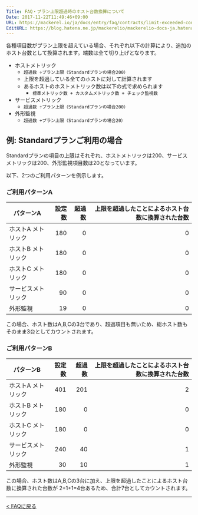 ```yaml
---
Title: FAQ・プラン上限超過時のホスト台数換算について
Date: 2017-11-22T11:49:46+09:00
URL: https://mackerel.io/ja/docs/entry/faq/contracts/limit-exceeded-conversion
EditURL: https://blog.hatena.ne.jp/mackerelio/mackerelio-docs-ja.hatenablog.mackerel.io/atom/entry/8599973812319473392
---
```


各種項目数がプラン上限を超えている場合、それぞれ以下の計算により、追加のホスト台数として換算されます。端数は全て切り上げとなります。

* ホストメトリック
    * `超過数 ÷プラン上限（Standardプランの場合200）`
    * 上限を超過している全てのホストに対して計算されます
    * あるホストのホストメトリック数は以下の式で求められます
        * `標準メトリック数 + カスタムメトリック数 + チェック監視数`
* サービスメトリック
    * `超過数 ÷プラン上限（Standardプランの場合200）`
* 外形監視
    * `超過数 ÷プラン上限（Standardプランの場合20）`

## 例: Standardプランご利用の場合

Standardプランの項目の上限はそれぞれ、ホストメトリックは200、サービスメトリックは200、外形監視項目数は20となっています。

以下、2つのご利用パターンを例示します。

### ご利用パターンA

| パターンA          | 設定数 | 超過数 | 上限を超過したことによるホスト台数に換算された台数 |
|--------------------|-------:|-------:|---------:|
| ホストA メトリック |    180 |      0 |        0 |
| ホストB メトリック |    180 |      0 |        0 |
| ホストC メトリック |    180 |      0 |        0 |
| サービスメトリック |     90 |      0 |        0 |
| 外形監視           |     19 |      0 |        0 |

この場合、ホスト数はA,B,Cの3台であり、超過項目も無いため、総ホスト数もそのまま3台としてカウントされます。

### ご利用パターンB

| パターンB          | 設定数 | 超過数 | 上限を超過したことによるホスト台数に換算された台数 |
|--------------------|-------:|-------:|---------:|
| ホストA メトリック |    401 |    201 |        2 |
| ホストB メトリック |    180 |      0 |        0 |
| ホストC メトリック |    180 |      0 |        0 |
| サービスメトリック |    240 |    40 |        1 |
| 外形監視           |     30 |     10 |        1 |

この場合、ホスト数はA,B,Cの3台に加え、上限を超過したことによるホスト台数に換算された台数が 2+1+1=4台あるため、合計7台としてカウントされます。

---

[< FAQに戻る](https://mackerel.io/ja/docs/entry/faq)
